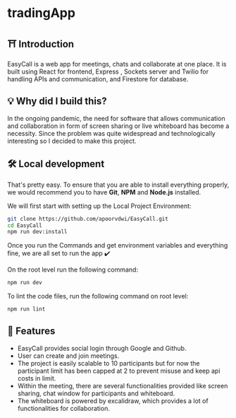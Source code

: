 # tradingApp

## ⛩ Introduction

EasyCall is a web app for meetings, chats and collaborate at one place. It is built using React for frontend, Express , Sockets server and Twilio for handling APIs and communication, and Firestore for database.

## 💡 Why did I build this?

In the ongoing pandemic, the need for software that allows communication and collaboration in form of screen sharing or live whiteboard has become a necessity. Since the problem was quite widespread and technologically interesting so I decided to make this project.

## 🛠️ Local development

That's pretty easy. To ensure that you are able to install everything properly, we would recommend you to have <b>Git</b>, <b>NPM</b> and <b>Node.js</b> installed.

We will first start with setting up the Local Project Environment:

```sh
git clone https://github.com/apoorvdwi/EasyCall.git
cd EasyCall
npm run dev:install
```

Once you run the Commands and get environment variables and everything fine, we are all set to run the app ✔️

On the root level run the following command:

```sh
npm run dev
```

To lint the code files, run the following command on root level:

```sh
npm run lint
```

## 🥁 Features

- EasyCall provides social login through Google and Github.
- User can create and join meetings.
- The project is easily scalable to 10 participants but for now the participant limit has been capped at 2 to prevent misuse and keep api costs in limit.
- Within the meeting, there are several functionalities provided like screen sharing, chat window for participants and whiteboard.
- The whiteboard is powered by excalidraw, which provides a lot of functionalities for collaboration.
